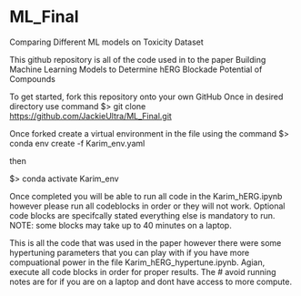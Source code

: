 # ML_Final
Comparing Different ML models on Toxicity Dataset

This github repository is all of the code used in to the paper Building Machine Learning Models to Determine hERG Blockade Potential of Compounds

To get started, fork this repository onto your own GitHub 
Once in desired directory use command
$> git clone https://github.com/JackieUltra/ML_Final.git

Once forked create a virtual environment in the file using the command
$> conda env create -f Karim_env.yaml

then 

$> conda activate Karim_env

Once completed you will be able to run all code in the Karim_hERG.ipynb however please run all codeblocks in order or they will not work. Optional code blocks are specifcally stated everything else is mandatory to run. 
NOTE: some blocks may take up to 40 minutes on a laptop.

This is all the code that was used in the paper however there were some hypertuning parameters that you can play with if you have more compuational power in the file Karim_hERG_hypertune.ipynb. Agian, execute all code blocks in order for proper results. The # avoid running notes are for if you are on a laptop and dont have access to more compute.